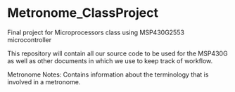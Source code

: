 # Metronome_ClassProject
Final project for Microprocessors class using MSP430G2553 microcontroller

This repository will contain all our source code to be used for the MSP430G as well as other documents in which
we use to keep track of workflow.


Metronome Notes: Contains information about the terminology that is involved in a metronome.
